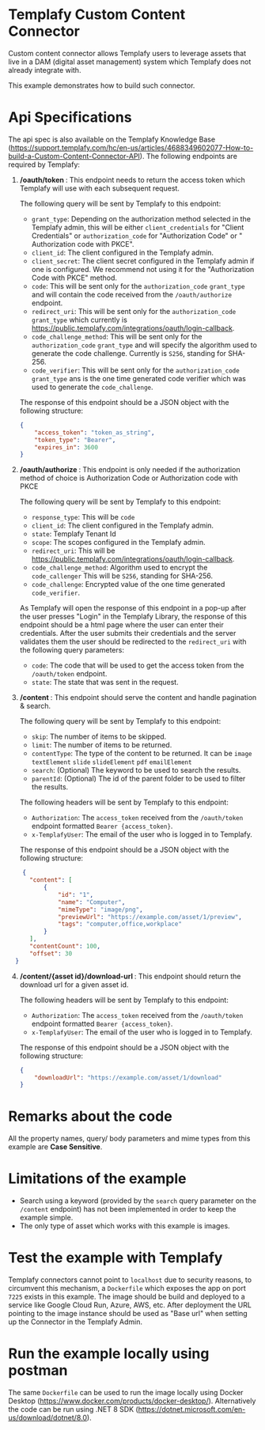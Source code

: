 # Templafy Custom Content Connector

Custom content connector allows Templafy users to leverage assets that live in a DAM (digital asset management) system
which Templafy does not already integrate with.

This example demonstrates how to build such connector.

# Api Specifications

The api spec is also available on the Templafy Knowledge Base
(https://support.templafy.com/hc/en-us/articles/4688349602077-How-to-build-a-Custom-Content-Connector-API).
The following endpoints are required by Templafy:

1. <b> /oauth/token </b>: This endpoint needs to return the access token which Templafy will use with each subsequent request.

   The following query will be sent by Templafy to this endpoint:
    * `grant_type`: Depending on the authorization method selected in the Templafy admin, this will be
      either `client_credentials` for "Client Credentials" or `authorization_code` for "Authorization Code" or "
      Authorization code with PKCE".
    * `client_id`: The client configured in the Templafy admin.
    * `client_secret`: The client secret configured in the Templafy admin if one is configured. We recommend not using
      it for the "Authorization Code with PKCE" method.
    * `code`: This will be sent only for the `authorization_code` `grant_type` and will contain the code received from
      the `/oauth/authorize` endpoint.
    * `redirect_uri`: This will be sent only for the `authorization_code` `grant_type` which currently
      is https://public.templafy.com/integrations/oauth/login-callback.
    * `code_challenge_method`: This will be sent only for the `authorization_code` `grant_type` and will specify the
      algorithm used to generate the code challenge. Currently is `S256`, standing for SHA-256.
    * `code_verifier`: This will be sent only for the `authorization_code` `grant_type` ans is the one time generated
      code verifier which was used to generate the `code_challenge`.

   The response of this endpoint should be a JSON object with the following structure:
    ```json
    {
        "access_token": "token_as_string",
        "token_type": "Bearer",
        "expires_in": 3600
    }
   ```

2. <b> /oauth/authorize </b>: This endpoint is only needed if the authorization method of choice is Authorization Code or Authorization code with PKCE

   The following query will be sent by Templafy to this endpoint:
    * `response_type`: This will be `code`
    * `client_id`: The client configured in the Templafy admin.
    * `state`: Templafy Tenant Id
    * `scope`: The scopes configured in the Templafy admin.
    * `redirect_uri`: This will be https://public.templafy.com/integrations/oauth/login-callback.
    * `code_challenge_method`: Algorithm used to encrypt the `code_callenger` This will be `S256`, standing for SHA-256.
    * `code_challenge`: Encrypted value of the one time generated `code_verifier`.

   As Templafy will open the response of this endpoint in a pop-up after the user presses "Login" in the Templafy
   Library, the response of this endpoint should be a html page where the user can enter their credentials. After the
   user submits their credentials and the server validates them the user should be redirected to the `redirect_uri` with
   the following query parameters:
    * `code`: The code that will be used to get the access token from the `/oauth/token` endpoint.
    * `state`: The state that was sent in the request.

3. <b> /content </b>: This endpoint should serve the content and handle pagination & search.

   The following query will be sent by Templafy to this endpoint:
    * `skip`: The number of items to be skipped.
    * `limit`: The number of items to be returned.
    * `contentType`: The type of the content to be returned. It can
      be `image` `textElement` `slide` `slideElement` `pdf` `emailElement`
    * `search`: (Optional) The keyword to be used to search the results.
    * `parentId`: (Optional) The id of the parent folder to be used to filter the results.

   The following headers will be sent by Templafy to this endpoint:
    * `Authorization`: The `access_token` received from the `/oauth/token` endpoint formatted `Bearer {access_token}`.
    * `x-TemplafyUser`: The email of the user who is logged in to Templafy.

   The response of this endpoint should be a JSON object with the following structure:

  ```json
      {
        "content": [
            {
                "id": "1",
                "name": "Computer",
                "mimeType": "image/png",
                "previewUrl": "https://example.com/asset/1/preview",
                "tags": "computer,office,workplace"
            }
        ],
        "contentCount": 100,
        "offset": 30
    }
  ```
4. <b> /content/{asset id}/download-url </b>: This endpoint should return the download url for a given asset id.

   The following headers will be sent by Templafy to this endpoint:
    * `Authorization`: The `access_token` received from the `/oauth/token` endpoint formatted `Bearer {access_token}`.
    * `x-TemplafyUser`: The email of the user who is logged in to Templafy.

   The response of this endpoint should be a JSON object with the following structure:
    ```json
    {
        "downloadUrl": "https://example.com/asset/1/download"
    }
    ```

# Remarks about the code

All the property names, query/ body parameters and mime types from this example are **Case Sensitive**.

# Limitations of the example

* Search using a keyword (provided by the `search` query parameter on the `/content` endpoint) has not been implemented
  in order to keep the example simple.
* The only type of asset which works with this example is images.

# Test the example with Templafy

Templafy connectors cannot point to `localhost` due to security reasons, to circumvent this mechanism, a `Dockerfile`
which exposes the app on port `7225` exists in this example. The image should be build and deployed to a service like
Google Cloud Run, Azure, AWS, etc. After deployment the URL pointing to the image instance should be used as "Base url"
when setting up the Connector in the Templafy Admin.

# Run the example locally using postman

The same `Dockerfile` can be used to run the image locally using Docker
Desktop (https://www.docker.com/products/docker-desktop/).
Alternatively the code can be run using .NET 8 SDK (https://dotnet.microsoft.com/en-us/download/dotnet/8.0).
